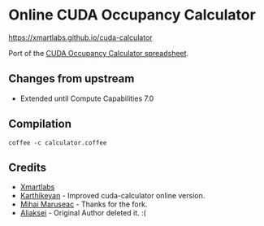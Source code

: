 # Online CUDA Occupancy Calculator

https://xmartlabs.github.io/cuda-calculator

Port of the [CUDA Occupancy Calculator spreadsheet](https://developer.download.nvidia.com/compute/cuda/CUDA_Occupancy_calculator.xls).

## Changes from upstream

* Extended until Compute Capabilities 7.0

## Compilation

```shell
coffee -c calculator.coffee
```

## Credits

* [Xmartlabs](https://xmartlabs.github.io/cuda-calculator)
* [Karthikeyan](https://github.com/lxkarthi/cuda-calculator) - Improved cuda-calculator online version.
* [Mihai Maruseac](https://github.com/mihaimaruseac/cuda-calculator) - Thanks for the fork.
* [Aliaksei](https://github.com/roadhump) - Original Author deleted it. :(
